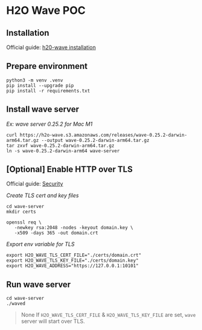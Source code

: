 # H2O Wave POC

## Installation
Official guide: [h20-wave installation](https://wave.h2o.ai/docs/installation)

## Prepare environment

```shell
python3 -m venv .venv
pip install --upgrade pip
pip install -r requirements.txt
```

## Install wave server

*Ex: wave server 0.25.2 for Mac M1*
```shell
curl https://h2o-wave.s3.amazonaws.com/releases/wave-0.25.2-darwin-arm64.tar.gz --output wave-0.25.2-darwin-arm64.tar.gz
tar zxvf wave-0.25.2-darwin-arm64.tar.gz
ln -s wave-0.25.2-darwin-arm64 wave-server

```

## [Optional] Enable HTTP over TLS
Official guide: [Security](https://wave.h2o.ai/docs/security)

*Create TLS cert and key files*

```shell
cd wave-server
mkdir certs

openssl req \
   -newkey rsa:2048 -nodes -keyout domain.key \
   -x509 -days 365 -out domain.crt
```

*Export env variable for TLS*
```shell
export H2O_WAVE_TLS_CERT_FILE="./certs/domain.crt"
export H2O_WAVE_TLS_KEY_FILE="./certs/domain.key"
export H2O_WAVE_ADDRESS="https://127.0.0.1:10101"
```


## Run wave server
```shell
cd wave-server
./waved
```
> None
> If `H2O_WAVE_TLS_CERT_FILE` & `H2O_WAVE_TLS_KEY_FILE` are set, `wave` server will start over TLS.
